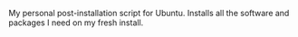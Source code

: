 My personal post-installation script for Ubuntu.
Installs all the software and packages I need on my fresh install.
